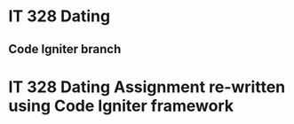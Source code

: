 # IT 328 Dating

## Code Igniter branch

# IT 328 Dating Assignment re-written using Code Igniter framework

